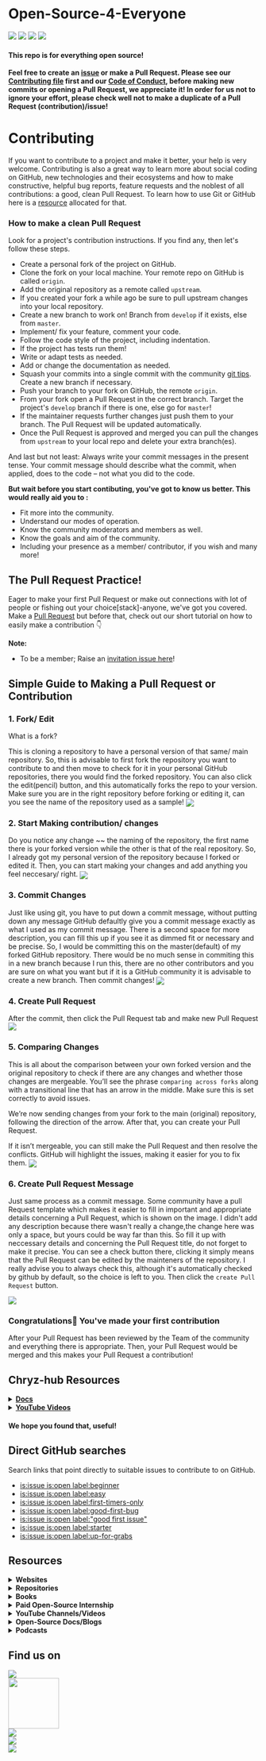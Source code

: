 # Open-Source-4-Everyone

<a href="https://github.com/chryz-hub/opensource-4-everyone"><img src="https://img.shields.io/badge/PRs-welcome-green"></a> 
<a href="https://github.com/chryz-hub/opensource-4-everyone"><img src="https://img.shields.io/badge/Contributions-welcome-green"></a> 
<a href="https://github.com/chryz-hub/opensource-4-everyone/graphs/contributors"><img src="https://img.shields.io/github/contributors/chryz-Hub/opensource-4-everyone?style=plastic"></a>
<a href="https://github.com/chryz-hub/opensource-4-everyone/stargazers"><img src="https://img.shields.io/github/stars/chryz-Hub/opensource-4-everyone?style=plastic"></a>

#### This repo is for everything open source!

**Feel free to create an [issue](https://github.com/chryz-hub/opensource-4-everyone/issues) or make a Pull Request. Please see our [Contributing file](https://github.com/chryz-hub/opensource-4-everyone/blob/master/CONTRIBUTING.md)
first and our [Code of Conduct](https://github.com/chryz-hub/opensource-4-everyone/blob/master/CODE_OF_CONDUCT.md), before making new commits or opening a Pull Request, we appreciate it!
In order for us not to ignore your effort, please check well not to make a duplicate of a Pull Request (contribution)/issue!**

# Contributing

If you want to contribute to a project and make it better, your help is very welcome. Contributing is also a great way to learn more about social coding on GitHub, new technologies and their ecosystems and how to make constructive, helpful bug reports, feature requests and the noblest of all contributions: a good, clean Pull Request. To learn how to use Git or GitHub here is a [resource](Learn-Git-And-GitHub.md) allocated for that.

### How to make a clean Pull Request

Look for a project's contribution instructions. If you find any, then let's follow these steps.

- Create a personal fork of the project on GitHub.
- Clone the fork on your local machine. Your remote repo on GitHub is called `origin`.
- Add the original repository as a remote called `upstream`.
- If you created your fork a while ago be sure to pull upstream changes into your local repository.
- Create a new branch to work on! Branch from `develop` if it exists, else from `master`.
- Implement/ fix your feature, comment your code.
- Follow the code style of the project, including indentation.
- If the project has tests run them!
- Write or adapt tests as needed.
- Add or change the documentation as needed.
- Squash your commits into a single commit with the community [git tips](https://github.com/chryz-hub/opensource-4-everyone/blob/master/chryz-hub-resources/chryz-hub-docs/git.md). Create a new branch if necessary.
- Push your branch to your fork on GitHub, the remote `origin`.
- From your fork open a Pull Request in the correct branch. Target the project's `develop` branch if there is one, else go for `master`!
- If the maintainer requests further changes just push them to your branch. The Pull Request will be updated automatically.
- Once the Pull Request is approved and merged you can pull the changes from `upstream` to your local repo and delete
  your extra branch(es).

And last but not least: Always write your commit messages in the present tense. Your commit message should describe what the commit, when applied, does to the code – not what you did to the code.

**But wait before you start contibuting, you've got to know us better. This would really aid you to :**

- Fit more into the community.
- Understand our modes of operation.
- Know the community moderators and members as well.
- Know the goals and aim of the community.
- Including your presence as a member/ contributor, if you wish and many more!

## The Pull Request Practice!

Eager to make your first Pull Request or make out connections with lot of people or fishing out your choice[stack]-anyone, we've got you covered. Make a [Pull Request](https://github.com/chryz-hub/opensource-4-everyone/blob/master/My-PR-Contribution-Practice.md) but before that, check out our short tutorial on how to easily make a contribution 👇

**Note:**

- To be a member; Raise an [invitation issue here](https://github.com/chryz-hub/chryz-hub.github.io/issues/new?assignees=&labels=invite+me+to+the+organisation&template=invitation.md&title=Please+invite+me+to+the+GitHub+Community+Organization)!

## Simple Guide to Making a Pull Request or Contribution

### 1. Fork/ Edit

What is a fork?

This is cloning a repository to have a personal version of that same/ main repository.
So, this is advisable to first fork the repository you want to contribute to and then move to check for it in your personal GitHub repositories, there you would find the forked
repository. You can also click the edit(pencil) button, and this automatically forks the repo to your version. Make sure you are in the right repository before forking or editing it, can you see the name of the repository used as a sample!
<img align="center" src="https://github.com/chryz-hub/opensource-4-everyone/blob/master/chryz-hub-resources/chryz-hub-tut-pics/pr-tut-pics/fork1.jpg" />

### 2. Start Making contribution/ changes

Do you notice any change ~~ the naming of the repository, the first name there is your forked version while the other is that of the real repository. So, I already got my personal version of the repository because I forked or edited it. Then, you can start making your changes and add anything you feel neccesary/ right.
<img align="center" src="https://github.com/chryz-hub/opensource-4-everyone/blob/master/chryz-hub-resources/chryz-hub-tut-pics/pr-tut-pics/work2.jpg" />

### 3. Commit Changes

Just like using git, you have to put down a commit message, without putting down any message GitHub defaultly give you a commit message exactly as what I used as my commit message. There is a second space for more description, you can fill this up if you see it as dimmed fit or necessary and be precise. So, I would be committing this on the master(default) of my forked GitHub repository. There would be no much sense in commiting this in a new branch because I run this, there are no other contributors and you are sure on what you want but if it is a GitHub community it is advisable to create a new branch. Then commit changes!
<img align="center" src="https://github.com/chryz-hub/opensource-4-everyone/blob/master/chryz-hub-resources/chryz-hub-tut-pics/pr-tut-pics/worksave3jpg.jpg" />

### 4. Create Pull Request

After the commit, then click the Pull Request tab and make new Pull Request
<img align="center" src="https://github.com/chryz-hub/opensource-4-everyone/blob/master/chryz-hub-resources/chryz-hub-tut-pics/pr-tut-pics/pr-1-4.jpg" />

### 5. Comparing Changes
This is all about the comparison between your own forked version and the original repository to check if there are any changes and whether those changes are mergeable. You’ll see the phrase `comparing across forks` along with a transitional line that has an arrow in the middle. Make sure this is set correctly to avoid issues.

We’re now sending changes from your fork to the main (original) repository, following the direction of the arrow. After that, you can create your Pull Request.

If it isn’t mergeable, you can still make the Pull Request and then resolve the conflicts. GitHub will highlight the issues, making it easier for you to fix them.
<img align="center" src="https://github.com/chryz-hub/opensource-4-everyone/blob/master/chryz-hub-resources/chryz-hub-tut-pics/pr-tut-pics/pr-2-5.jpg" />

### 6. Create Pull Request Message

Just same process as a commit message. Some community have a pull Request template which makes it easier to fill in important and appropriate details concerning a Pull Request,
which is shown on the image. I didn't add any description because there wasn't really a change,the change here was only a space, but yours could be way far than this. So fill
it up with neccessary details and concerning the Pull Request title, do not forget to make it precise. You can see a check button there, clicking it simply means that the Pull Request can be edited by the mainteners of the repository. I really advise you to always check this, although it's automatically checked by github by default, so the choice is left to you. Then click the `create Pull Request` button.

<img align="center" src="https://github.com/chryz-hub/opensource-4-everyone/blob/master/chryz-hub-resources/chryz-hub-tut-pics/pr-tut-pics/pr-3-6.jpg" />

### Congratulations🎉 You've made your first contribution

After your Pull Request has been reviewed by the Team of the community and everything there is appropriate. Then, your Pull Request would be merged and this makes your Pull Request a contribution!

## Chryz-hub Resources

<details>
<summary>
<strong> <a href="https://github.com/chryz-hub/opensource-4-everyone/tree/master/chryz-hub-resources/chryz-hub-docs"> Docs</a></strong>
</summary>
    <ul>
     <li><a href="https://chryzcodez.hashnode.dev/how-to-make-your-github-profile-readme"> How To Make Your GitHub Profile Readme</a></li>
     <li><a href="https://github.com/chryz-hub/opensource-4-everyone/blob/master/chryz-hub-resources/chryz-hub-docs/membership-visibility.md"> GitHub Membership Visibility Tutorials</a></li>
     <li><a href="https://github.com/chryz-hub/opensource-4-everyone/blob/master/chryz-hub-resources/chryz-hub-docs/anatomy-of-open-source-communities.md"> The Anatomy of Open-Source Projects</a></li>
     <li><a href="https://github.com/chryz-hub/opensource-4-everyone/blob/master/chryz-hub-resources/chryz-hub-docs/git.md"> Basic and Advance Git Tips</a></li>
     <li><a href="https://github.com/chryz-hub/opensource-4-everyone/blob/master/chryz-hub-resources/chryz-hub-docs/starting-open-source.md"> Getting Started With Open-Source</a></li>
     <li><a href="https://github.com/chryz-hub/opensource-4-everyone/blob/master/chryz-hub-resources/chryz-hub-docs/access-open-source-projects.md"> Getting an Open-Source Project to Start Contributing</a></li>
     <li><a href="https://github.com/chryz-hub/opensource-4-everyone/blob/master/chryz-hub-resources/chryz-hub-docs/git-cmd.md"> Git Commands</a></li>
    </ul>
</details>

<details>
<summary>
<strong> <a href="https://www.youtube.com/channel/UCxro6LYOp3pmmuWDPMg-p1Q"> YouTube Videos</a></strong>
</summary>
 <ul>
   <li><a href="https://www.youtube.com/watch?v=91x7KJ1lMHw"> Introduction to Opensource</a></li>
   <li><a href="https://www.youtube.com/watch?v=epPsQ3prWRw&t=6s"> Git and GitHub</a></li>
</ul>
</details>

#### We hope you found that, useful!

## Direct GitHub searches

Search links that point directly to suitable issues to contribute to on GitHub.

- [is:issue is:open label:beginner](https://github.com/issues?q=is%3Aissue+is%3Aopen+label%3Abeginner)
- [is:issue is:open label:easy](https://github.com/issues?q=is%3Aissue+is%3Aopen+label%3Aeasy)
- [is:issue is:open label:first-timers-only](https://github.com/issues?q=is%3Aissue+is%3Aopen+label%3Afirst-timers-only)
- [is:issue is:open label:good-first-bug](https://github.com/issues?q=is%3Aissue+is%3Aopen+label%3Agood-first-bug)
- [is:issue is:open label:"good first issue"](https://github.com/issues?q=is%3Aissue+is%3Aopen+label%3A%22good+first+issue%22)
- [is:issue is:open label:starter](https://github.com/issues?q=is%3Aissue+is%3Aopen+label%3Astarter)
- [is:issue is:open label:up-for-grabs](https://github.com/issues?q=is%3Aissue+is%3Aopen+label%3Aup-for-grabs)

## Resources

<details><summary><strong> Websites </summary><blockquote></strong>
<ul>
    <li><a href="https://www.codetriage.com/">CodeTriage</a> - CodeTriage helps by picking a handful of open issues and delivering them directly to your inbox. After you sign up for CodeTriage, you pick the repos you want to help with, and we periodically send you issues.</li> 
    <li><a href="https://goodfirstissue.dev/"> goodfirstissue.dev</a> - Curates easy pickings from popular open-source projects, and helps you make your first contribution to open-source.</li>
    <li><a href="http://goodfirstissue.com/"> goodfirstissue.com</a> - A site made for new contributors to find great Open Source projects, discover issues and repositories with good first issue and help wanted labels.</li>
    <li><a href="https://up-for-grabs.net/"> Up For Grabs</a> - This is a list of projects which have curated tasks specifically for new contributors. These are a great way to get started with a project, or to help share the load of working on open source projects.</li>
    <li><a href="https://firstcontributions.github.io/"> First contributions</a> - A hands-on tutorial that walks you through contributions workflow on GitHub. It help beginners to contribute to open source projects.</li>
    <li><a href="https://contributor.ninja/"> Contributor Ninja</a> - A platform to find issues in several languages to fix on GitHub.</li>
    <li><a href="https://gauger.io/contrib"> Gauger</a> - With this site, you can find beginner friendly open source projects to work on.</li>
    <li><a href="https://opensauced.pizza/"> Open Sauced</a> - Open Sauced provides guidance for new contributors finding their next contribution. Our approach towards onboarding offers a way to track contributions through a GitHub powered dashboard.</li>
    <li><a href="https://24pullrequests.com/"> 24 Pull Requests</a> - 24 Pull Requests' goal is to encourage contribution to open source projects during December. The site suggests open projects, highlights tickets that are good for new contributors, provides guides for contributing and promotes good contributions submitted each day.</li>
    <li><a href="http://issuehub.pro/"> Issue Hub</a> - Contribute to open source by searching issue labels to find the right project for you!</li>
    <li><a href="http://www.pullrequestroulette.com/"> Pull Request Roulette</a> - On this site, there's a list of pull requests submitted for review, belonging to open source projects hosted on GitHub.</li>
</ul>
</blockquote></details>
</details>

<details><summary><strong> Repositories </summary><blockquote></strong>
<ul>
    <li><a href="https://github.com/MunGell/awesome-for-beginners"> Awesome First PR Opportunities</a></li>
    <li><a href="https://github.com/eddiejaoude/book-open-source-tips">Open Source Tips</a></li>
    <li><a href="https://github.com/github/opensource.guide">Open Source Guides</a></li>
    <li><a href="https://github.com/18F/open-source-guide">18F Open Source Style Guide</a></li>
    <li><a href="https://github.com/discord/discord-open-source">Open Source Communities on Discord</a></li>
    <li><a href="https://github.com/github/opensourcefriday">Open Source Friday</a></li>
    <li><a href="https://github.com/open-source-ideas/open-source-ideas">Open Source Ideas</a></li>
    <li><a href="https://github.com/mvillaloboz/open-source-cs-degree">The Open-Source Computer Science Degree</a></li>
    <li><a href="https://github.com/shainakrumme/open-source-handbook"> Open Source Handbook</a></li>
    <li><a href="https://github.com/tapaswenipathak/Getting-Started-With-Contributing-to-Open-Sources"> Getting Started With Contributing to Open Sources</a></li>
    <li><a href="https://github.com/open-sauced/open-sauced"> Open Sauced</a></li>
    <li><a href="https://github.com/firstcontributions/first-contributions"> First Contributions</a></li>
    <li><a href="https://github.com/explore/"> Explore Github</a></li>
    <li><a href="https://github.com/larymak/Python-project-Scripts"> Python Projects Script</a></li>
    <li><a href="https://github.com/mazipan/hello-open-source">Hello Open Source</a></li>
    <li><a href="https://github.com/pinax"> Pinax Project</a></li>
    <li><a href="https://github.com/open-source-ideas/open-source-ideas"> Open Source Ideas</a></li>
    <li> <a href ="https://github.com/freeCodeCamp/how-to-contribute-to-open-source">How to contribute to open source</a></li>
    <li> <a href ="https://github.com/danthareja/contribute-to-open-source">Contribute to Open Source</a></li>
</ul>
</blockquote></details>
</details>

<details><summary><strong> Books </summary><blockquote></strong>
<ul>
    <li><a href="https://www.amazon.com/dp/B086G6XDM1?tag=uuid10-20"> Open (Source) for Business: A Practical Guide to Open Source Software Licensing - Third Edition</a></li>
    <li><a href="https://www.amazon.com/Source-Static-Analysis-Complete-Guide/dp/0655942386?tag=uuid10-20"> Open Source Static Code Analysis Tool A Complete Guide</a></li>
    <li><a href="https://www.amazon.com/Open-Source-Licensing-Software-Intellectual/dp/0131487876/ref=pd_sbs_2/142-0255904-0756168?pd_rd_w=O2Jmx&pf_rd_p=3676f086-9496-4fd7-8490-77cf7f43f846&pf_rd_r=WFVCK53MGCMWXHP5TT0F&pd_rd_r=cba59fe4-8139-4165-b7e5-a37b50150f71&pd_rd_wg=Zlc9T&pd_rd_i=0131487876&psc=1">Open Source Licensing: Software Freedom and Intellectual Property Law</a></li>
    <li><a href="https://www.amazon.com/Producing-Open-Source-Software-Successful/dp/0596007590">Producing Open Source Software: How To Run A Successful Free Software Project</a></li>
    <li><a href="https://www.amazon.com/Forge-Your-Future-Open-Source/dp/1680503014"> Forge Your Future with Open Source: Build Your Skills. Build Your Network. Build the Future of Technology</a></li>
    <li><a href="https://www.amazon.com/Open-Source-Governance-Complete-Guide/dp/0655943102?tag=uuid10-20"> Open Source Governance A Complete Guide</a></li>
    <li><a href="https://www.amazon.com/Open-Source-Notebook-Sourcerer-Inches/dp/1700126016?tag=uuid10-20">Open Source Notebook: Open Sourcerer</a></li>
    <li><a href="https://www.amazon.com/dp/1565925823?tag=uuid10-20">Open Sources: Voices from the Open Source Revolution</a></li>
    <li><a href="https://www.amazon.com/Working-Public-Making-Maintenance-Software/dp/0578675862/ref=sr_1_2?dchild=1&keywords=open+source&qid=1627244642&s=books&sr=1-2">Working in Public: The Making and Maintenance of Open Source Software</a></li>
    <li><a href="https://www.amazon.com/Entreprenerd-Building-Multi-Million-Dollar-Business-Software-ebook/dp/B09516H7LY/ref=sr_1_3?dchild=1&keywords=open+source&qid=1627244690&s=books&sr=1-3">Entreprenerd: Building a Multi-Million-Dollar Business with Open Source Software</a></li>
    <li><a href="https://www.amazon.com/Intellectual-Property-Open-Source-Protecting/dp/0596517963/ref=sr_1_12?dchild=1&keywords=open+source&qid=1627244690&s=books&sr=1-12">Intellectual Property and Open Source: A Practical Guide to Protecting Code</a></li>
    <li><a href="https://www.amazon.com/Understanding-Open-Source-Software-Licensing/dp/0596005814/ref=pd_bxgy_img_1/142-0255904-0756168?pd_rd_w=2AAiV&pf_rd_p=c64372fa-c41c-422e-990d-9e034f73989b&pf_rd_r=B56H43PW2MBZGSZPDKRA&pd_rd_r=f8e98e8b-1fb6-4dee-a617-64adcc48343d&pd_rd_wg=OkEwO&pd_rd_i=0596005814&psc=1">Understanding Open Source and Free Software Licensing</a></li>
    <li><a href="https://www.amazon.com/Performance-Open-Source-Applications/dp/1304488780">The Performance of Open Source Applications</a></li>
    <li><a href="https://www.amazon.com/Open-Source-Alternative-Understanding-Opportunities/dp/0470194952/ref=pd_sim_5/142-0255904-0756168?pd_rd_w=NYlLz&pf_rd_p=6caf1c3a-a843-4189-8efc-81b67e85dc96&pf_rd_r=72BSPQAVZSVV5WAF481P&pd_rd_r=30cf2ab6-d784-4e41-a069-c492a0a8d918&pd_rd_wg=dE9El&pd_rd_i=0470194952&psc=1">The Open Source Alternative</a></li>
    <li><a href="https://www.amazon.com/Rebel-Code-Linux-Source-Revolution-ebook/dp/B005I57NZ2/ref=as_li_ss_tl?keywords=open+source&qid=1579289424&refinements=p_72:2661619011&rnid=2661617011&sr=8-57&linkCode=sl1&tag=solutionsre04-20&linkId=61398f18974ba77ed7bfc6ccf4972330&language=en_US">Rebel Code: Linux and the Open Source Revolution</a></li>
    <li><a href="https://www.amazon.com/Open-Source-Property-Jeremy-Sheff/dp/B08GG2DN9M/ref=sr_1_14?dchild=1&keywords=open+source&qid=1627244690&s=books&sr=1-14">Open Source Property: Volume 1</a></li>
    <li><a href="https://www.amazon.com/Open-Source-Property-Jeremy-Sheff/dp/B08GFYF69C/ref=pd_bxgy_img_1/142-0255904-0756168?pd_rd_w=MTuUy&pf_rd_p=c64372fa-c41c-422e-990d-9e034f73989b&pf_rd_r=0SGKXTNNH99N8P6WSB9K&pd_rd_r=b2f3385b-db10-4aec-bde8-24d5b5e3bec2&pd_rd_wg=LoMPm&pd_rd_i=B08GFYF69C&psc=1">Open Source Property: Volume 2</a></li>
    <li><a href="https://www.amazon.com/Success-Open-Source-Steven-Weber/dp/0674018583">The Success of Open Source</a></li>
    <li><a href="https://www.amazon.com/Architecture-Open-Source-Applications/dp/1257638017/ref=as_li_ss_tl?keywords=open+source&qid=1579288709&sr=8-12&linkCode=sl1&tag=solutionsre04-20&linkId=41cd4b50c76820c83cb477021a850822&language=en_US">The Architecture Of Open Source Applications</a></li>
    <li><a href="https://www.amazon.com/Architecture-Open-Source-Applications-Structure-ebook/dp/B008940UYK">The Architecture of Open Source Applications, Volume II: Structure, Scale, and a Few More Fearless Hacks</a></li>
    <li><a href="https://www.amazon.com/Open-Source-Enterprise-Managing-Reaping/dp/0596101198">Open Source for the Enterprise: Managing Risks, Reaping Rewards</a></li>
    <li><a href="https://www.amazon.com/Embracing-Insanity-Source-Software-Development/dp/0672319896/ref=sr_1_46?dchild=1&keywords=open+source&qid=1627245304&s=books&sr=1-46">Embracing Insanity: Open Source Software Development</a></li>
    <li><a href="https://www.amazon.com/Perspectives-Free-Source-Software-Press/dp/0262562278">Perspectives on Free and Open Source Software (The MIT Press)</a></li>
</ul>
</blockquote></details>
</details>

<details><summary><strong> Paid Open-Source Internship </summary><blockquote></strong>
<ul>
    <li> <a href ="https://summerofcode.withgoogle.com/"> Google Summer of Codes</a></li>
    <li> <a href ="https://www.outreachy.org/"> Outreachy</a></li>
    <li> <a href ="https://developers.google.com/season-of-docs"> Google Season of Docs</a></li>
    <li> <a href ="https://wikimediafoundation.org/news/tag/internship/"> Wikimedia Internship</a></li>
</ul>
</blockquote></details>
</details>

<details><summary><strong> YouTube Channels/Videos </summary><blockquote></strong>

<details><summary>Channels </summary><blockquote>
<ul>
    <li> <a href ="https://www.youtube.com/c/github">GitHub</a></li>
    <li> <a href ="https://youtube.com/c/eddiejaoude">Eddie Jaoude</a></li>
    <li> <a href ="https://youtube.com/c/opensourceway">Opensource.com</a></li>
    <li> <a href ="https://youtube.com/c/GoogleOpenSource">Google Open Source</a></li>
    <li> <a href ="https://www.youtube.com/c/AllThingsOpen">All Things Open</a></li>
</ul>
</blockquote></details>

<details><summary>Videos </summary><blockquote>
<ul>
    <li> <a href ="https://youtu.be/yzeVMecydCE">Complete Guide to Open Source - How to Contribute</a></li>
    <li> <a href ="https://youtu.be/kP-rEaamgHM">Tips for contributing to Open Source with Github</a></li>
    <li> <a href ="https://youtu.be/pASY8b8QWcs">Level Up as an Open Source Contributor</a></li>
    <li> <a href ="https://youtu.be/b_e-Uzag31w">Getting Into Open Source for Fun & Profit</a></li>
    <li> <a href ="https://www.youtube.com/watch?v=6mtPPkKchcQ">How open source has made me and the stuff I make better</a></li>
    <li> <a href ="https://www.youtube.com/watch?v=OGeoH-sqePE">Building The Open Source Community We Want</a></li>
    <li> <a href ="https://www.youtube.com/watch?v=zCJyiBu12Jw">Managing an Open Source Project</a></li>
    <li> <a href ="https://www.youtube.com/watch?v=jKI1Kj5VXqE">Managing an Open Source Project - UtahJS</a></li>
    <li> <a href ="https://www.youtube.com/watch?v=Zlu3QvuwruY">Open Sourcing Your Stuff</a></li>
    <li> <a href ="https://www.youtube.com/watch?v=k6KcaMffxac">Contributing to Open Source on GitHub for beginners</a></li>
    <li> <a href ="https://youtu.be/uzxcILudFWM">Pieter Hintjens - Building Open Source Communities</a></li>
    <li> <a href ="https://www.youtube.com/watch?v=jTTf4oLkvaM">Contributing to Open-Source Projects as a New Python Developer: How to Do It</a></li>
    <li> <a href ="https://www.youtube.com/watch?v=FYkBA9epUEk">A new way to contribute to open source</a></li>
    <li> <a href ="https://www.youtube.com/watch?v=nKfl3EQ0twg">Starting an Open Source Project</a></li>
    <li> <a href ="https://www.youtube.com/watch?v=W7AewHnxMig">How to find Github Repos to contribute to</a></li>
    <li> <a href ="https://www.youtube.com/watch?v=Y6k_pW_7yLI">A Practical Guide to Open Source Contribution</a></li>
    <li> <a href ="https://www.youtube.com/watch?v=9yx3XZq4JxM">Make Your First Open Source Contribution || Beginners Guide to Open Source</a></li>
    <li> <a href ="https://www.youtube.com/watch?v=k17GqN9dT3Q">Jessica McKellar: Contribute with me! Getting started with open source development</a></li>
    <li> <a href ="https://www.youtube.com/watch?v=hwdeUG_gySI">I want you to contribute to open source</a></li>
    <li> <a href ="https://www.youtube.com/watch?v=b_aF5zk22cA">How to contribute to OPEN SOURCE projects on Github</a></li>
    <li> <a href ="https://www.youtube.com/watch?v=OsOZpF6LFcw">The Open Source Contributor Funnel: Turning Users Into Maintainers</a></li>
    <li> <a href ="https://youtu.be/c6b6B9oN4Vg">Contributing to Open Source for the first time</a></li>
    <li> <a href ="https://www.youtube.com/watch?v=vcLlsnH7r8k">Contributing to Open Source</a></li>
    <li> <a href ="https://www.youtube.com/watch?v=figcsHHHT0o">Why Open Source Contribution is Essential to your Business </a></li>
    <li> <a href ="https://www.youtube.com/watch?v=qeuu_aSPlao">A Million Ways To Contribute To Open Source; It’s Not Just About Code</a></li>
    <li> <a href ="https://www.youtube.com/watch?v=8QaezVWLydM">A Newcomer's Guide to Open Source Contribution</a></li>
    <li> <a href ="https://youtu.be/3HqN-YS8eso">Getting started with Open Source & GitHub</a></li>
    <li> <a href ="https://www.youtube.com/watch?v=LvkRaIKX1L8">How to contribute to Open Source?</a></li>
    <li> <a href ="https://www.youtube.com/watch?v=GAqfMNB-YBU">How I Started Contributing to Open Source and Why You Should Too</a></li>
    <li> <a href ="https://www.youtube.com/watch?v=MT6M_sqAuZo">How to Open Source Like a Pro</a></li>
    <li> <a href ="https://www.youtube.com/watch?v=GbqSvJs-6W4">How To Get Started With Open Source</a></li>
    <li> <a href ="https://www.youtube.com/watch?v=DnvhWAx2I7A">How to Contribute to Open Source Projects</a></li>
    <li> <a href ="https://www.youtube.com/watch?v=Tq4RZ-JH6aM">How to start with Open Source software contributions</a></li>
    <li> <a href ="https://www.youtube.com/watch?v=RHETubkhjY8&list=PLR0CKdeR_FyscaxEksDVXc4UQvlOFLYS6&t=0s">Complete Guide to Open Source Contributions</a></li>
    <li> <a href ="https://www.youtube.com/watch?v=Y5HIJeR9hk0">Get started with Open Source</a></li>
</ul>
</blockquote></details>
</details>

<details><summary><strong> Open-Source Docs/Blogs </summary><blockquote></strong>
<ul>
    <li> <a href ="https://docs.github.com/en/github/getting-started-with-github/finding-ways-to-contribute-to-open-source-on-github"> GitHub docs for open source</a></li>
    <li> <a href ="https://opensource.guide/how-to-contribute/"> GitHub open souce guide</a></li>
    <li> <a href ="https://fasani.hashnode.dev/5-tips-for-getting-involved-in-open-source-projects-on-github-ckdrmibup00unfzs1e56ugo1q"> 5 tips for getting involved in open-source projects on GitHub</a></li>
    <li> <a href ="https://stackoverflow.blog/2020/08/03/getting-started-with-contributing-to-open-source/"> Getting started with contributing to open source</a></li>
    <li> <a href = "https://www.hanselman.com/blog/GetInvolvedInOpenSourceTodayHowToContributeAPatchToAGitHubHostedOpenSourceProjectLikeCode52.aspx"> Get Involved In Open Source Today</a></li>
    <li> <a href ="https://www.digitalocean.com/community/tutorials/how-to-contribute-to-open-source-getting-started-with-git"> How To Contribute To Open Source: Getting Started With Git</a></li>
    <li> <a href ="https://akrabat.com/the-beginners-guide-to-contributing-to-a-github-project/"> The beginner's guide to contributing to a GitHub project</a></li>
    <li> <a href ="https://www.works-hub.com/learn/the-beginners-guide-to-contributing-to-open-source-4a526"> The Beginner's Guide to Contributing to Open Source</a></li>
    <li> <a href ="https://www.digitalocean.com/community/tutorials/how-to-maintain-open-source-software-projects"> How To Maintain Open-Source Software Projects</a></li>
    <li> <a href ="https://opensource.guide/how-to-contribute/#a-checklist-before-you-contribute"> How to Contribute to Open Source</a></li>
    <li> <a href ="https://www.hackerearth.com/getstarted-opensource/"> How to get started with Open Source</a></li>
    <li> <a href ="https://yourfirstpr.github.io/"> Your First PR</a></li>
    <li> <a href ="https://edidiongasikpo.com/the-technical-writers-guide-to-contributing-to-open-source-projects">The Technical Writers Guide to Contributing to Open Source Projects</a></li>
    <li> <a href ="https://www.dataschool.io/how-to-contribute-on-github/"> Step-by-step guide to contributing on GitHub</a></li>
    <li> <a href ="https://www.codemotion.com/magazine/dev-hub/backend-dev/contributing-to-open-source-projects/"> Contributing To Open-Source Projects</a></li>
    <li> <a href ="https://edidiongasikpo.com/open-source-contributions-a-catalyst-for-growth">Open Source contributions: A catalyst for growth</a></li>
    <li> <a href ="https://pulkitsinghdev.hashnode.dev/how-to-contribute-to-open-source"> A guide to making open source contributions</a></li>
    <li> <a href ="https://ololade.hashnode.dev/series/beginners-guide-to-open-source-contribution"> Beginner's Guide to Open Source Contribution</a></li>
    <li> <a href ="https://dev.to/denicmarko/make-your-first-open-source-contribution-4b0n">Make your first open-source contribution</a></li>
    <li> <a href ="https://readwrite.com/2014/10/10/open-source-diversity-how-to-contribute/"> How To Get Started In Open Source</a></li>
    <li> <a href ="https://producingoss.com/en/evaluating-oss-projects.html"> Evaluating Open Source Projects</a></li>
    <li> <a href ="https://www.freecodecamp.org/news/a-beginners-very-bumpy-journey-through-the-world-of-open-source-4d108d540b39/"> A Beginner’s Very Bumpy Journey Through The World of Open Source</a></li>
    <li> <a href ="https://www.freecodecamp.org/news/how-to-contribute-to-open-source-projects-beginners-guide/"> How to Contribute to Open Source Projects – A Beginner's Guide</a></li>
    <li> <a href ="https://dev.to/sigje/contribute-beyond-code-open-source-for-everyone-593j"> Contribute Beyond Code: Open Source for Everyone</a></li>
    <li> <a href ="https://www.freecodecamp.org/news/ultimate-owners-guide-to-open-source/"> How to Be a Good Open Source Project Owner – The Ultimate Guide</a></li>
    <li> <a href ="https://www.freecodecamp.org/news/the-ultimate-guide-to-open-source/"> The Ultimate Guide to Open Source</a></li>
    <li> <a href ="https://www.freecodecamp.org/news/why-you-should-start-contributing-to-open-source-software-right-now/"> Why You Should Start Contributing to Open Source Software Right Now</a></li>
    <li> <a href ="https://www.freecodecamp.org/news/how-to-choose-and-care-for-a-secure-open-source-project/"> How to Choose and Care for a Secure Open Source Project</a></li>
    <li> <a href ="https://www.freecodecamp.org/news/what-is-great-about-developing-open-source-and-what-is-not/"> The Pros and Cons of Open Source Software Development</a></li>
    <li> <a href ="https://www.freecodecamp.org/news/the-definitive-guide-to-contributing-to-open-source-900d5f9f2282/"> The Definitive Guide to Contributing to Open Source</a></li>
    <li> <a href ="https://opensource.guide/starting-a-project/"> Starting an Open Source Project</a></li>
    <li> <a href ="https://kentcdodds.com/blog/how-getting-into-open-source-has-been-awesome-for-me"> How getting into Open Source has been awesome for me</a></li>
    <li> <a href ="https://kentcdodds.com/blog/open-source-stamina"> Open Source Stamina</a></li>
    <li> <a href ="https://kentcdodds.com/blog/building-the-open-source-community-we-want"> Building the Open Source Community We Want</a></li>
    <li> <a href ="https://kentcdodds.com/blog/how-i-learn-an-open-source-codebase"> How I learn an Open Source Codebase</a></li>
    <li> <a href ="https://livecodestream.dev/post/how-to-make-your-first-contribution-to-open-source/"> How to Make your First Contribution to Open Source</a></li>
    <li> <a href ="https://kentcdodds.com/blog/introducing-how-to-contribute-to-open-source"> Introducing: How to Contribute to Open Source</a></li>
    <li> <a href ="https://kentcdodds.com/blog/what-open-source-project-should-i-contribute-to"> What open source project should I contribute to?</a></li>
    <li> <a href ="https://egghead.io/courses/how-to-contribute-to-an-open-source-project-on-github"> How to Contribute to an Open Source Project on GitHub</a></li>
    <li> <a href ="https://kentcdodds.com/blog/first-timers-only"> First Timers Only</a></li>
    <li> <a href ="https://ben.balter.com/2015/11/23/why-open-source/"> Why open source?</a></li>
    <li> <a href ="https://ben.balter.com/2017/11/10/twelve-tips-for-growing-communities-around-your-open-source-project/"> Twelve tips for growing communities around your open source project</a></li>
    <li> <a href ="https://ben.balter.com/2015/03/08/open-source-best-practices-internal-collaboration/"> Best practices in Open Source: internal collaboration</a></li>
    <li> <a href ="https://ben.balter.com/2015/03/17/open-source-best-practices-external-engagement/"> Best practices in Open Source: external engagement</a></li>
    <li> <a href ="https://ben.balter.com/2017/11/28/everything-an-open-source-maintainer-might-need-to-know-about-open-source-licensing/"> Everything an open source maintainer might need to know about open source licensing</a></li>
    <li> <a href ="https://ben.balter.com/2016/08/01/why-you-shouldnt-write-your-own-open-source-license/"> Why you shouldn’t write your own open source license</a></li>
    <li> <a href ="https://medium.com/rocknnull/self-taught-software-engineers-why-open-source-is-important-to-us-fe2a3473a576"> Self-taught Software Developers: Why Open Source is important to us</a></li>
    <li> <a href ="https://dev.to/captainsafia/so-you-wanna-open-source-a-project-eh-5779"> So you wanna open source a project, eh?</a></li>
    <li> <a href ="https://www.saluki.tech/2021/06/16/making-a-game-with-open-source-tools/"> Making a game with Open-Source tools</a></li>
    <li> <a href ="https://www.errietta.me/blog/open-source/"> Why I love contributing to open source software</a></li>
    <li> <a href ="https://opensource.guide/best-practices/"> Best Practices for Maintainers
    </a></li>
    <li> <a href ="https://medium.com/@kenjagan/what-does-open-source-even-mean-p5-js-edition-98c02d354b39"> What Does “Open Source” Even Mean?</a></li>
    <li> <a href ="https://lord.io/oss-tips/"> TIPS FOR NEW OPEN SOURCE MAINTAINERS</a></li>
    <li> <a href ="https://krausefx.com/blog/scaling-open-source-communities"> Scaling Open Source Communities</a></li>
    <li> <a href ="https://github.blog/2016-03-15-kindly-closing-pull-requests/"> Kindly Closing Pull Requests</a></li>
    <li> <a href ="https://www.jeffgeerling.com/blog/2016/why-i-close-prs-oss-project-maintainer-notes"> Why I close PRs (OSS project maintainer notes)</a></li>
    <li> <a href ="https://danielbachhuber.com/2016/06/26/my-condolences-youre-now-the-maintainer-of-a-popular-open-source-project/"> My condolences, you’re now the maintainer of a popular open source project</a></li>
    <li> <a href ="https://medium.com/@nayafia/what-success-really-looks-like-in-open-source-2dd1facaf91c#.pbieg7stv"> What success really looks like in open source</a></li>
    <li> <a href ="https://taskwarrior.org/docs/advice.html"> Advice To Open Source Project Contributors</a></li>
    <li> <a href ="https://ayush-raj-blogs.hashnode.dev/making-clean-pr-for-open-source-contributors-pep-8-style">Making clean PR for Open Source Contributors (PEP 8 Style)</a></li>
    <li> <a href ="https://catalins.tech/getting-started-with-open-source-how-to-contribute">Getting Started With Open-Source: How To Contribute</a></li>
    <li> <a href ="https://movi.hashnode.dev/10-ways-you-can-contribute-to-open-source-ckfljitve00cspds1d0cmbzv2">Ways you can contribute to Open-source</a></li>
    <li> <a href ="https://taskwarrior.org/docs/first_time.html"> How to become an Open Source Contributor</a></li>
    <li> <a href ="https://opensource.guide/getting-paid/"> Getting Paid for Open Source Work</a></li>
    <li> <a href ="https://rubygarage.org/blog/how-contribute-to-open-source-projects"> How to Contribute to Open Source Project</a></li>
    <li> <a href ="https://www.upgrad.com/blog/tag/open-source-projects/"> Open Source Projects</a></li>
    <li> <a href ="https://www.upgrad.com/blog/tag/open-source-project-ideas/"> Open Source Project Ideas</a></li>
    <li> <a href ="https://daily.dev/blog/how-to-contribute-to-open-source-projects-as-a-beginner"> How To Contribute To Open-Source Projects As A Beginner</a></li>
    <li> <a href ="https://www.upgrad.com/blog/open-source-projects-for-beginners/">Top 8 Open Source Projects for Beginners To Try in 2021</a></li>
    <li> <a href ="https://www.upgrad.com/blog/open-source-repositories-github/">Top 12 Most Popular Open Source Repositories on GitHub[2021]</a></li>
    <li> <a href ="https://medium.com/@frankiefab100/first-timers-practical-guide-to-open-source-contribution-f1ad553ac79">First timers’ Practical Guide to Open Source Contribution</a></li>
    <li> <a href ="https://frankiefab.hashnode.dev/ten-10-reasons-you-should-contribute-to-free-and-open-source-projects-ckhj55rzq00ud7ys193oid5ia">Ten (10) Reasons You Should Contribute to Free and Open Source Projects</a></li>
</ul>
</blockquote></details>
</details>

<details><summary><strong>Podcasts </summary><blockquote></strong>
<ul>
    <li><a href="https://github.com/readme/podcast"> The ReadME Podcast</a> - On The ReadME Podcast, we take a look behind the scenes of the most impactful open source projects and the developers who make them happen.</li>
    <li><a href="https://podcasts.google.com/feed/aHR0cHM6Ly9vcGVuc291cmNldW5kZXJkb2dzLmNvbS9mZWVkLw?ep=14"> Open Source Underdogs</a> - A podcast for entrepreneurs about open-source software. In each episode, we chat with a founder or leader to explore how they are building thriving businesses around open-source software. Our goal is to demystify how entrepreneurs can stay true to their open-source objectives while also building sustainable, profitable businesses that fuel innovation and ensure longevity.</li>
    <li><a href="https://podcasts.google.com/feed/aHR0cHM6Ly9wb2RjYXN0Lm9wZW5zYXAuaW5mby9vcGVuLXNvdXJjZS13YXkvZmVlZC9tcDMv?ep=14"> The Open Source Way</a> - This podcast is about the difference, value or drop that open source can be. Each episode we talk with experts about open source related topics and why they do it the open source way.</li>
    <li><a href="https://podcasts.google.com/feed/aHR0cHM6Ly9hbmNob3IuZm0vcy8xZjQ0NTg4MC9wb2RjYXN0L3Jzcw?ep=14"> FINOS Open Source in Finance Podcast</a> - The FINOS Open Source in Finance Podcast celebrates open source projects and interesting topics at the cross section of financial services and open source. </li>
    <li><a href="https://podcasts.google.com/feed/aHR0cHM6Ly9mZWVkcy5wb2RldGl6ZS5jb20vcnNzLy1tUmxFdmJ6dQ?ep=14"> The Craft Of Open Source</a> - This bi-weekly show is focused on the ins and outs of the Open Source Software Community. Join Ben as he speaks with the brightest minds that have brought us some of the most adopted technologies on earth. Each episode is an interview with creators, maintainers, entrepreneurs, and key contributors to the open-source community.</li>
    <li><a href="https://podcasts.google.com/feed/aHR0cHM6Ly9mZWVkLnBvZGJlYW4uY29tL3BlcmNvbmEvZmVlZC54bWw?ep=14"> Percona's HOSS Talks FOSS: The Open Source Database Podcast</a> - Percona's head of open source strategy (The HOSS) Matt Yonkovit talks with developers, dba's, and engineers from around the open source community about the latest news and events in the FOSS space. </li>
    <li><a href="https://podcasts.google.com/feed/aHR0cHM6Ly9mZWVkcy50d2l0LnR2L2Zsb3NzLnhtbA"> FLOSS Weekly</a> - FLOSS all about Free Libre Open Source Software with talks with the most interesting and important people in the Open Source and Free Software community.</li>
    <li><a href="https://podcasts.google.com/feed/aHR0cHM6Ly9jaGFuZ2Vsb2cuY29tL3BvZGNhc3QvZmVlZA"> The Changelog: Software Development, Open Source</a> - Conversations with the hackers, leaders, and innovators of the software world. This is a polyglot podcast. All programming languages, platforms, and communities are welcome. Open source moves fast. Keep up.</li>
    <li><a href="https://podcasts.google.com/feed/aHR0cHM6Ly9saW51eHVucGx1Z2dlZC5jb20vcnNz">LINUX Unplugged</a> - An open show powered by community LINUX Unplugged takes the best attributes of open collaboration and turns it into a weekly show about Linux.</li>
    <li><a href="https://podcasts.google.com/feed/aHR0cHM6Ly9saW51eGdhbWVjYXN0LmNvbS9mZWVkL2x3ZHdtcDMv">Linux Weekly Daily Wednesday</a> - A weekly dose of all thing Linux and open source with a slice of Pi for good measure.</li>
    <li><a href="https://podcasts.google.com/feed/aHR0cHM6Ly9zb2Z0d2FyZWVuZ2luZWVyaW5nZGFpbHkuY29tL2NhdGVnb3J5L29wZW4tc291cmNlL2ZlZWQv?sa=X&ved=0CAMQ4aUDahcKEwig76j7qfzxAhUAAAAAHQAAAAAQDg">Open Source – Software Engineering Daily</a> - Open source technology episodes of Software Engineering Daily. At the gym or on your commute, you can listen to long-form interviews about software engineering. After every episode, you should feel like you are 1% better at understanding how the software works.</li>
    <li><a href="https://podcasts.google.com/feed/aHR0cHM6Ly93d3cucmVhbGl0eTJjYXN0LmNvbS9yc3M">Reality 2.0</a> - Join Linux and Open Source advocates, Doc Searls and Katherine Druckman, as they navigate the new digital world, covering topics related to Linux and Open Source, as well as digital privacy, security, and other current issues.</li>
    <li><a href="https://podcasts.google.com/feed/aHR0cHM6Ly93d3cub3BlbnNvdXJjZXZvaWNlcy5vcmcvcnNz">Open Source Voices</a> - Affter years of producing Linux, BSD, and Other Open Source Podcasts, I came to the realization that we almost always focus on technology. It makes sense, we all love tech, that's why we are who we are. But the community we are apart of is full of varied and fascinating people that make that tech. This is my attempt to highlight the people who are helping us dream up and build the future around us.</li>
    <li><a href="https://podcasts.google.com/feed/aHR0cHM6Ly9mZWVkcy5wb2RldGl6ZS5jb20vcnNzLy1tUmxFdmJ6dQ"> The Craft Of Open Source</a> - This bi-weekly show is focused on the ins and outs of the Open Source Software Community. Join Ben as he speaks with the brightest minds that have brought us some of the most adopted technologies on earth. Each episode is an interview with creators, maintainers, entrepreneurs, and key contributors to the open-source community.</li>
    <li><a href="https://podcasts.google.com/feed/aHR0cHM6Ly9hbmNob3IuZm0vcy8yZWI0ZTczMC9wb2RjYXN0L3Jzcw?sa=X&ved=0CBYQ27cFahcKEwjgis64qvzxAhUAAAAAHQAAAAAQFw"> Open source for business</a> - Your company uses open-source software but needs to better understand how to effectively manage it. In this podcast, Eunice Chendjou and Henry Badgery host interviews with some of the world's top experts that sit at the intersection of business and open source.</li>
    <li><a href="https://podcasts.google.com/feed/aHR0cHM6Ly9mZWVkcy5maXJlc2lkZS5mbS9pbXBhY3RmdWxvcGVuc291cmNlL3Jzcw">Impactful Open Source</a> - We seek out stories of open source successes, moving from beyond source code and into the world at large. We focus on code that didn't just turn into a large enterprise business, but which passed through universities, cities, governments, and the world to make a real difference in people's lives. Our guests are open sorcerers, academics, open-source program officers, and everyone in between.</li>
    <li><a href="https://podcasts.google.com/feed/aHR0cDovL2ZhaWYudXMvZmVlZHMvY2FzdC1tcDMv">Free as in Freedom</a> - A bi-weekly discussion of legal, policy, and other issues in the open-source and software freedom community (including occasional interviews) from Brooklyn, New York, USA.</li>
    <li><a href="https://podcasts.google.com/feed/aHR0cHM6Ly93d3cub3BlbnNvdXJjZWNyZWF0aXZlLm9yZy9lcGlzb2RlL2luZGV4LnhtbA">Open Source Creative</a> - A weekly podcast where I ramble about creativity, process, and open-source software. The show features in-depth discussions about the nature of open-source software and how it relates to doing creative work. And interviews!</li>
    <li><a href="https://podcasts.google.com/feed/aHR0cHM6Ly9mbG9zc2ZvcnNjaWVuY2UuZ2l0aHViLmlvL2ZlZWQueG1s">FLOSS for Science</a> - Interviews with scientists who are using or developing free and libre open-source software.</li>
    <li><a href="https://podcasts.google.com/feed/aHR0cHM6Ly9hbmNob3IuZm0vcy80MDU1MjRjOC9wb2RjYXN0L3Jzcw">Humans of Open Source</a> - A podcast where we explore the human side of working on open-source software. We talk to contributors about how, what, and why they contribute in order to uncover the human element behind the open-source communities that power our digital infrastructure.</li>
    <li><a href="https://podcasts.google.com/feed/aHR0cHM6Ly90aGViaW5hcnl0aW1lcy5uZXQvcnNzLW9nZy54bWw">The Binary Times Audiocast - ogg</a> - Linux and open-source tips, tricks, and discussion. Free software, hardware, and modern culture.</li>
    <li><a href="https://podcasts.google.com/feed/aHR0cHM6Ly9icmVha2luZ29zLmxpYnN5bi5jb20vcnNz">Breaking Into Open Source</a> - Have you ever wondered what would it be to contribute to open-source software? Or is curious about how to get started? Well, wonder no more! In this podcast we let Bob and Josh take us through the tour of the wonderful world of open source, as seen through developers.</li>
    <li><a href="https://podcasts.google.com/feed/aHR0cDovL29wZW5zb3VyY2VzeXN0ZW1wb2RjYXN0LnZmLmlvL2ZlZWQv?sa=X&ved=0CCIQ27cFahcKEwjIjrfEqbjxAhUAAAAAHQAAAAAQAg"> Open Source System Podcast</a> - The Open Source System Podcast brings you the latest open source projects and news. We try to focus only on open source software and cover projects that are created in any programming language. If you have a goal to become more involved with open source software then this podcast is for you!</li>
    <li><a href="https://podcasts.google.com/feed/aHR0cHM6Ly9mZWVkcy5maXJlc2lkZS5mbS9zdXN0YWluL3Jzcw?sa=X&ved=0CDIQ27cFahcKEwjIjrfEqbjxAhUAAAAAHQAAAAAQAg"> Sustain</a> - Sustain brings together practitioners, sustainers, funders, researchers and maintainers of the open source ecosystem. We have conversations about the health and sustainability of the open source community. We learn about the ins and outs of what ‘open source’ entails in the real world.</li>
    <li><a href="https://podcasts.google.com/feed/aHR0cHM6Ly93d3cuc3ByZWFrZXIuY29tL3Nob3cvNDQyMTMyNC9lcGlzb2Rlcy9mZWVk?sa=X&ved=0CDMQ27cFahcKEwjIjrfEqbjxAhUAAAAAHQAAAAAQAg"> Scotland Open Source</a> - Scotland Open Source talks to maintainers, advocates and companies from Scotland’s vibrant open source community. </li>
    <li><a href="https://podcasts.google.com/feed/aHR0cHM6Ly9hbmNob3IuZm0vcy80ZjU1MzQ0MC9wb2RjYXN0L3Jzcw?sa=X&ved=0CD4Q27cFahcKEwjIjrfEqbjxAhUAAAAAHQAAAAAQAg"> Creators and Consumers of Open Source</a> - Team Aviyel is sitting together Maintainers on the Journey they took to reach here.</li>
</ul>
</blockquote></details>
</details>

## Find us on

<a href="https://discord.gg/c6RhGwcP5b"><img src="https://img.shields.io/badge/Discord-7289DA?style=for-the-badge&logo=discord&logoColor=white"><br>
<a href="https://github.com/chryz-hub"><img src="https://img.shields.io/badge/GitHub-100000?style=for-the-badge&logo=github&logoColor=white" width="102px"></a><br>
<a href="https://youtube.com/channel/UCxro6LYOp3pmmuWDPMg-p1Q"><img src="https://img.shields.io/badge/YouTube-FF0000?style=for-the-badge&logo=youtube&logoColor=white"></a><br>
<a href="https://twitter.com/ChryzHub"><img src="https://img.shields.io/badge/Twitter-blue?style=for-the-badge&logo=twitter&logoColor=white"></a><br>
<a href="https://www.linkedin.com/company/chryzhub/"><img src="https://img.shields.io/badge/LinkedIn-0077B5?style=for-the-badge&logo=linkedin&logoColor=white"></a>
